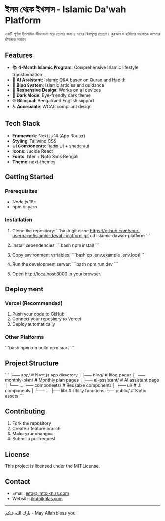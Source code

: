 # ইলম থেকে ইখলাস - Islamic Da'wah Platform

একটি পূর্ণাঙ্গ ইসলামিক জীবনযাত্রা গড়ে তোলার জন্য ৪ মাসের বিনামূল্যে প্রোগ্রাম। কুরআন ও হাদিসের আলোকে আপনার জীবনকে সাজান।

## Features

- 📚 **4-Month Islamic Program**: Comprehensive Islamic lifestyle transformation
- 🤖 **AI Assistant**: Islamic Q&A based on Quran and Hadith
- 📖 **Blog System**: Islamic articles and guidance
- 📱 **Responsive Design**: Works on all devices
- 🌙 **Dark Mode**: Eye-friendly dark theme
- 🌐 **Bilingual**: Bengali and English support
- ♿ **Accessible**: WCAG compliant design

## Tech Stack

- **Framework**: Next.js 14 (App Router)
- **Styling**: Tailwind CSS
- **UI Components**: Radix UI + shadcn/ui
- **Icons**: Lucide React
- **Fonts**: Inter + Noto Sans Bengali
- **Theme**: next-themes

## Getting Started

### Prerequisites

- Node.js 18+ 
- npm or yarn

### Installation

1. Clone the repository:
\`\`\`bash
git clone https://github.com/your-username/islamic-dawah-platform.git
cd islamic-dawah-platform
\`\`\`

2. Install dependencies:
\`\`\`bash
npm install
\`\`\`

3. Copy environment variables:
\`\`\`bash
cp .env.example .env.local
\`\`\`

4. Run the development server:
\`\`\`bash
npm run dev
\`\`\`

5. Open [http://localhost:3000](http://localhost:3000) in your browser.

## Deployment

### Vercel (Recommended)

1. Push your code to GitHub
2. Connect your repository to Vercel
3. Deploy automatically

### Other Platforms

\`\`\`bash
npm run build
npm start
\`\`\`

## Project Structure

\`\`\`
├── app/                    # Next.js app directory
│   ├── blog/              # Blog pages
│   ├── monthly-plan/      # Monthly plan pages
│   ├── ai-assistant/      # AI assistant page
│   └── ...
├── components/            # Reusable components
│   ├── ui/               # UI components
│   └── ...
├── lib/                  # Utility functions
└── public/              # Static assets
\`\`\`

## Contributing

1. Fork the repository
2. Create a feature branch
3. Make your changes
4. Submit a pull request

## License

This project is licensed under the MIT License.

## Contact

- Email: info@ilmtoikhlas.com
- Website: [ilmtoikhlas.com](https://ilmtoikhlas.com)

---

بارك الله فيكم - May Allah bless you
